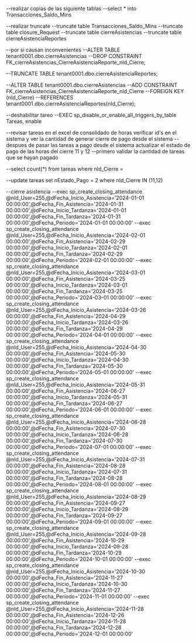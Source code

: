 --realizar copias de las siguiente tablas 
--select * into Transacciones_Saldo_Mins

--realizar truncate
--truncate table Transacciones_Saldo_Mins
--truncate table closure_Request
--truncate table cierreAsistencias
--truncate table cierreAsistenciaReportes

--por si causan inconvenientes
--ALTER TABLE tenant0001.dbo.cierreAsistencias 
--DROP CONSTRAINT FK_cierreAsistencias_CierreAsistenciaReporte_nId_Cierre;

--TRUNCATE TABLE tenant0001.dbo.cierreAsistenciaReportes;

--ALTER TABLE tenant0001.dbo.cierreAsistencias
--ADD CONSTRAINT FK_cierreAsistencias_CierreAsistenciaReporte_nId_Cierre
--FOREIGN KEY (nId_Cierre)
--REFERENCES tenant0001.dbo.cierreAsistenciaReportes(nId_Cierre);

--deshabilitar tareo
--EXEC sp_disable_or_enable_all_triggers_by_table Tareas, enable

--revisar tareas en el excel de consolidado de horas verificar id's en el sistema y ver la cantidad de generar cierre de pago desde el sistema
--despues de pasar las tareas a pago desde el sistema actualizar el estado de pago de las horas del  cierre 11 y 12
--primero validar la cantidad de tareas que se hayan pagado

--select count(*) from tareas where nId_Cierre = 

--update tareas set nEstado_Pago = 2 where nId_Cierre IN (11,12)

--cierre asistencia
--exec sp_create_closing_attendance @nId_User=255,@dFecha_Inicio_Asistencia='2024-01-01 00:00:00',@dFecha_Fin_Asistencia='2024-01-31 00:00:00',@dFecha_Inicio_Tardanza='2024-01-01 00:00:00',@dFecha_Fin_Tardanza='2024-01-31 00:00:00',@dFecha_Periodo='2024-01-01 00:00:00'
--exec sp_create_closing_attendance @nId_User=255,@dFecha_Inicio_Asistencia='2024-02-01 00:00:00',@dFecha_Fin_Asistencia='2024-02-29 00:00:00',@dFecha_Inicio_Tardanza='2024-02-01 00:00:00',@dFecha_Fin_Tardanza='2024-02-29 00:00:00',@dFecha_Periodo='2024-02-01 00:00:00'
--exec sp_create_closing_attendance @nId_User=255,@dFecha_Inicio_Asistencia='2024-03-01 00:00:00',@dFecha_Fin_Asistencia='2024-03-25 00:00:00',@dFecha_Inicio_Tardanza='2024-03-01 00:00:00',@dFecha_Fin_Tardanza='2024-03-25 00:00:00',@dFecha_Periodo='2024-03-01 00:00:00'
--exec sp_create_closing_attendance @nId_User=255,@dFecha_Inicio_Asistencia='2024-03-26 00:00:00',@dFecha_Fin_Asistencia='2024-04-29 00:00:00',@dFecha_Inicio_Tardanza='2024-03-26 00:00:00',@dFecha_Fin_Tardanza='2024-04-29 00:00:00',@dFecha_Periodo='2024-04-01 00:00:00'
--exec sp_create_closing_attendance @nId_User=255,@dFecha_Inicio_Asistencia='2024-04-30 00:00:00',@dFecha_Fin_Asistencia='2024-05-30 00:00:00',@dFecha_Inicio_Tardanza='2024-04-30 00:00:00',@dFecha_Fin_Tardanza='2024-05-30 00:00:00',@dFecha_Periodo='2024-05-01 00:00:00'
--exec sp_create_closing_attendance @nId_User=255,@dFecha_Inicio_Asistencia='2024-05-31 00:00:00',@dFecha_Fin_Asistencia='2024-06-27 00:00:00',@dFecha_Inicio_Tardanza='2024-05-31 00:00:00',@dFecha_Fin_Tardanza='2024-06-27 00:00:00',@dFecha_Periodo='2024-06-01 00:00:00'
--exec sp_create_closing_attendance @nId_User=255,@dFecha_Inicio_Asistencia='2024-06-28 00:00:00',@dFecha_Fin_Asistencia='2024-07-30 00:00:00',@dFecha_Inicio_Tardanza='2024-06-28 00:00:00',@dFecha_Fin_Tardanza='2024-07-30 00:00:00',@dFecha_Periodo='2024-07-01 00:00:00'
--exec sp_create_closing_attendance @nId_User=255,@dFecha_Inicio_Asistencia='2024-07-31 00:00:00',@dFecha_Fin_Asistencia='2024-08-28 00:00:00',@dFecha_Inicio_Tardanza='2024-07-31 00:00:00',@dFecha_Fin_Tardanza='2024-08-28 00:00:00',@dFecha_Periodo='2024-08-01 00:00:00'
--exec sp_create_closing_attendance @nId_User=255,@dFecha_Inicio_Asistencia='2024-08-29 00:00:00',@dFecha_Fin_Asistencia='2024-09-27 00:00:00',@dFecha_Inicio_Tardanza='2024-08-29 00:00:00',@dFecha_Fin_Tardanza='2024-09-27 00:00:00',@dFecha_Periodo='2024-09-01 00:00:00'
--exec sp_create_closing_attendance @nId_User=255,@dFecha_Inicio_Asistencia='2024-09-28 00:00:00',@dFecha_Fin_Asistencia='2024-10-29 00:00:00',@dFecha_Inicio_Tardanza='2024-09-28 00:00:00',@dFecha_Fin_Tardanza='2024-10-29 00:00:00',@dFecha_Periodo='2024-10-01 00:00:00'
--exec sp_create_closing_attendance @nId_User=255,@dFecha_Inicio_Asistencia='2024-10-30 00:00:00',@dFecha_Fin_Asistencia='2024-11-27 00:00:00',@dFecha_Inicio_Tardanza='2024-10-30 00:00:00',@dFecha_Fin_Tardanza='2024-11-27 00:00:00',@dFecha_Periodo='2024-11-01 00:00:00'
--exec sp_create_closing_attendance @nId_User=255,@dFecha_Inicio_Asistencia='2024-11-28 00:00:00',@dFecha_Fin_Asistencia='2024-12-26 00:00:00',@dFecha_Inicio_Tardanza='2024-11-28 00:00:00',@dFecha_Fin_Tardanza='2024-12-26 00:00:00',@dFecha_Periodo='2024-12-01 00:00:00'

